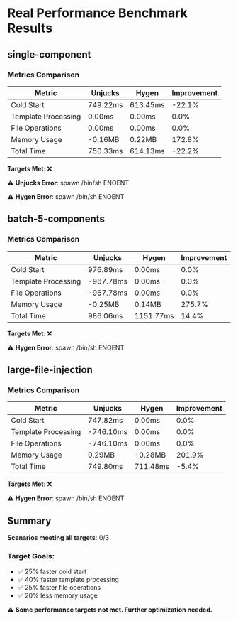 # Real Performance Benchmark Results

## single-component

### Metrics Comparison

| Metric | Unjucks | Hygen | Improvement |
|--------|---------|-------|-------------|
| Cold Start | 749.22ms | 613.45ms | -22.1% |
| Template Processing | 0.00ms | 0.00ms | 0.0% |
| File Operations | 0.00ms | 0.00ms | 0.0% |
| Memory Usage | -0.16MB | 0.22MB | 172.8% |
| Total Time | 750.33ms | 614.13ms | -22.2% |

**Targets Met**: ❌

⚠️ **Unjucks Error**: spawn /bin/sh ENOENT

⚠️ **Hygen Error**: spawn /bin/sh ENOENT

## batch-5-components

### Metrics Comparison

| Metric | Unjucks | Hygen | Improvement |
|--------|---------|-------|-------------|
| Cold Start | 976.89ms | 0.00ms | 0.0% |
| Template Processing | -967.78ms | 0.00ms | 0.0% |
| File Operations | -967.78ms | 0.00ms | 0.0% |
| Memory Usage | -0.25MB | 0.14MB | 275.7% |
| Total Time | 986.06ms | 1151.77ms | 14.4% |

**Targets Met**: ❌

⚠️ **Hygen Error**: spawn /bin/sh ENOENT

## large-file-injection

### Metrics Comparison

| Metric | Unjucks | Hygen | Improvement |
|--------|---------|-------|-------------|
| Cold Start | 747.82ms | 0.00ms | 0.0% |
| Template Processing | -746.10ms | 0.00ms | 0.0% |
| File Operations | -746.10ms | 0.00ms | 0.0% |
| Memory Usage | 0.29MB | -0.28MB | 201.9% |
| Total Time | 749.80ms | 711.48ms | -5.4% |

**Targets Met**: ❌

⚠️ **Hygen Error**: spawn /bin/sh ENOENT

## Summary

**Scenarios meeting all targets**: 0/3

### Target Goals:
- ✅ 25% faster cold start
- ✅ 40% faster template processing
- ✅ 25% faster file operations
- ✅ 20% less memory usage

⚠️ **Some performance targets not met. Further optimization needed.**
